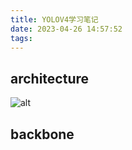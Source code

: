 ```yaml
---
title: YOLOV4学习笔记
date: 2023-04-26 14:57:52
tags:
---
```


## architecture
![alt](/images/YOLOv4-network-architecture.png)
## backbone


